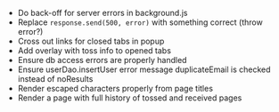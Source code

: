 * Do back-off for server errors in background.js
* Replace `response.send(500, error)` with something correct (throw error?)
* Cross out links for closed tabs in popup
* Add overlay with toss info to opened tabs
* Ensure db access errors are properly handled
* Ensure userDao.insertUser error message duplicateEmail is checked instead of
  noResults
* Render escaped characters properly from page titles
* Render a page with full history of tossed and received pages
